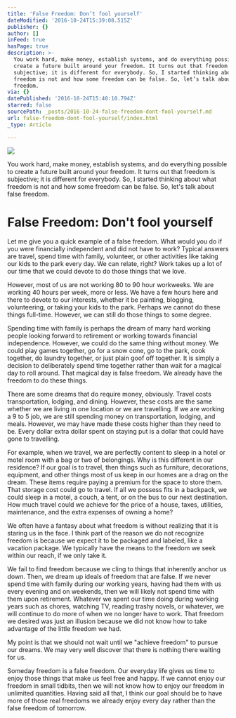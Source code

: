 ```yaml
---
title: 'False Freedom: Don’t fool yourself'
dateModified: '2016-10-24T15:39:08.515Z'
publisher: {}
author: []
inFeed: true
hasPage: true
description: >-
  You work hard, make money, establish systems, and do everything possible to
  create a future built around your freedom. It turns out that freedom is
  subjective; it is different for everybody. So, I started thinking about what
  freedom is not and how some freedom can be false. So, let’s talk about false
  freedom.
via: {}
datePublished: '2016-10-24T15:40:10.794Z'
starred: false
sourcePath: _posts/2016-10-24-false-freedom-dont-fool-yourself.md
url: false-freedom-dont-fool-yourself/index.html
_type: Article

---
```

![](https://the-grid-user-content.s3-us-west-2.amazonaws.com/5d78d33f-5e7f-4915-9ff1-f023bf679710.jpg)

You work hard, make money, establish systems, and do everything possible to create a future built around your freedom. It turns out that freedom is subjective; it is different for everybody. So, I started thinking about what freedom is not and how some freedom can be false. So, let's talk about false freedom.

# False Freedom: Don't fool yourself

Let me give you a quick example of a false freedom. What would you do if you were financially independent and did not have to work? Typical answers are travel, spend time with family, volunteer, or other activities like taking our kids to the park every day. We can relate, right? Work takes up a lot of our time that we could devote to do those things that we love.

However, most of us are not working 80 to 90 hour workweeks. We are working 40 hours per week, more or less. We have a few hours here and there to devote to our interests, whether it be painting, blogging, volunteering, or taking your kids to the park. Perhaps we cannot do these things full-time. However, we can still do those things to some degree.

Spending time with family is perhaps the dream of many hard working people looking forward to retirement or working towards financial independence. However, we could do the same thing without money. We could play games together, go for a snow cone, go to the park, cook together, do laundry together, or just plain goof off together. It is simply a decision to deliberately spend time together rather than wait for a magical day to roll around. That magical day is false freedom. We already have the freedom to do these things.

There are some dreams that do require money, obviously. Travel costs transportation, lodging, and dining. However, these costs are the same whether we are living in one location or we are travelling. If we are working a 9 to 5 job, we are still spending money on transportation, lodging, and meals. However, we may have made these costs higher than they need to be. Every dollar extra dollar spent on staying put is a dollar that could have gone to travelling.

For example, when we travel, we are perfectly content to sleep in a hotel or motel room with a bag or two of belongings. Why is this different in our residence? If our goal is to travel, then things such as furniture, decorations, equipment, and other things most of us keep in our homes are a drag on the dream. These items require paying a premium for the space to store them. That storage cost could go to travel. If all we possess fits in a backpack, we could sleep in a motel, a couch, a tent, or on the bus to our next destination. How much travel could we achieve for the price of a house, taxes, utilities, maintenance, and the extra expenses of owning a home?

We often have a fantasy about what freedom is without realizing that it is staring us in the face. I think part of the reason we do not recognize freedom is because we expect it to be packaged and labeled, like a vacation package. We typically have the means to the freedom we seek within our reach, if we only take it.

We fail to find freedom because we cling to things that inherently anchor us down. Then, we dream up ideals of freedom that are false. If we never spend time with family during our working years, having had them with us every evening and on weekends, then we will likely not spend time with them upon retirement. Whatever we spent our time doing during working years such as chores, watching TV, reading trashy novels, or whatever, we will continue to do more of when we no longer have to work. That freedom we desired was just an illusion because we did not know how to take advantage of the little freedom we had.

My point is that we should not wait until we "achieve freedom" to pursue our dreams. We may very well discover that there is nothing there waiting for us.

Someday freedom is a false freedom. Our everyday life gives us time to enjoy those things that make us feel free and happy. If we cannot enjoy our freedom in small tidbits, then we will not know how to enjoy our freedom in unlimited quantities. Having said all that, I think our goal should be to have more of those real freedoms we already enjoy every day rather than the false freedom of tomorrow.